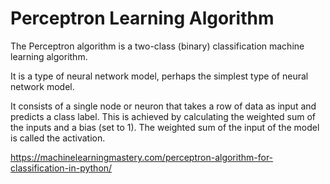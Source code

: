 # Perceptron Learning Algorithm

The Perceptron algorithm is a two-class (binary) classification machine learning algorithm.

It is a type of neural network model, perhaps the simplest type of neural network model.

It consists of a single node or neuron that takes a row of data as input and predicts a class label. This is achieved by calculating the weighted sum of the inputs and a bias (set to 1). The weighted sum of the input of the model is called the activation.

https://machinelearningmastery.com/perceptron-algorithm-for-classification-in-python/


